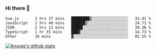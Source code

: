### Hi there 👋



<!--
**webB1an/webB1an** is a ✨ _special_ ✨ repository because its `README.md` (this file) appears on your GitHub profile.

Here are some ideas to get you started:

- 🔭 I’m currently working on ...
- 🌱 I’m currently learning ...
- 👯 I’m looking to collaborate on ...
- 🤔 I’m looking for help with ...
- 💬 Ask me about ...
- 📫 How to reach me: ...
- 😄 Pronouns: ...
- ⚡ Fun fact: ...
-->

<!--START_SECTION:waka-->

```text
Vue.js       3 hrs 37 mins   ████████▒░░░░░░░░░░░░░░░░   33.41 %
JavaScript   2 hrs 40 mins   ██████▒░░░░░░░░░░░░░░░░░░   24.71 %
JSON         2 hrs 12 mins   █████░░░░░░░░░░░░░░░░░░░░   20.36 %
TypeScript   1 hr 35 mins    ███▓░░░░░░░░░░░░░░░░░░░░░   14.73 %
Other        16 mins         ▓░░░░░░░░░░░░░░░░░░░░░░░░   02.55 %
```

<!--END_SECTION:waka-->


[![Anurag's github stats](https://github-readme-stats.vercel.app/api?username=webB1an&show_icons=true&theme=radical)](https://github.com/anuraghazra/github-readme-stats)

